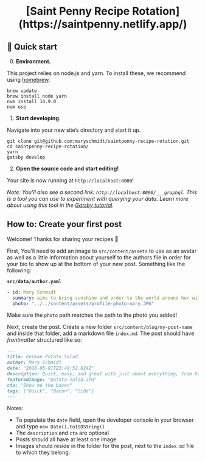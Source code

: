 <h1 align="center">
  [Saint Penny Recipe Rotation](https://saintpenny.netlify.app/)
</h1>

## 🚀 Quick start

0.  **Environment.**

This project relies on node.js and yarn. To install these, we recommend using [homebrew](https://formulae.brew.sh/formula/node).

```shell
brew update
brew install node yarn
nvm install 14.9.0
nvm use
```

1.  **Start developing.**

Navigate into your new site’s directory and start it up.

```shell
git clone git@github.com:maryschmidt/saintpenny-recipe-rotation.git
cd saintpenny-recipe-rotation/
yarn
gatsby develop
```

2.  **Open the source code and start editing!**

Your site is now running at `http://localhost:8000`!

_Note: You'll also see a second link: _`http://localhost:8000/___graphql`_. This is a tool you can use to experiment with querying your data. Learn more about using this tool in the [Gatsby tutorial](https://www.gatsbyjs.org/tutorial/part-five/#introducing-graphiql)._

## How to: Create your first post

Welcome! Thanks for sharing your recipes 🙌

First, You'll need to add an image to `src/content/assets` to use as an avatar as well as a little information about yourself to the authors file in order for your bio to show up at the bottom of your new post. Something like the following:

**`src/data/author.yaml`**

```yaml
- id: Mary Schmidt
  summary: aims to bring sunshine and order to the world around her with her cooking.
  photo: "../../content/assets/profile-photo-mary.JPG"
```

Make sure the `photo` path matches the path to the photo you added!

Next, create the post. Create a new folder `src/content/blog/my-post-name` and inside that folder, add a markdown file `index.md`. The post should have _frontmatter_ structured like so:

```markdown
---
title: German Potato Salad
author: Mary Schmidt
date: "2020-05-01T23:49:52.824Z"
description: Quick, easy, and great with just about everything, from hamburgers to fried pork cutlets. Need I say more? Okay, fine... it's also full of bacon.
featuredImage: "potato-salad.JPG"
cta: "Show me the bacon"
tags: ["Quick", "Bacon", "Side"]
---
```

Notes:

-   To populate the `date` field, open the developer console in your browser and type `new Date().toISOString()`
-   The `description` and `cta` are optional
-   Posts should all have at least one image
-   Images should reside in the folder for the post, next to the `index.md` file to which they belong.
